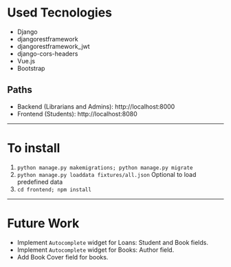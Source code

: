 # Used Tecnologies

* Django
* djangorestframework
* djangorestframework_jwt
* django-cors-headers
* Vue.js
* Bootstrap

## Paths
* Backend (Librarians and Admins): http://localhost:8000
* Frontend (Students): http://localhost:8080


---


# To install

1. `python manage.py makemigrations; python manage.py migrate`
2. `python manage.py loaddata fixtures/all.json` Optional to load predefined data
3. `cd frontend; npm install`


---


# Future Work

* Implement `Autocomplete` widget for Loans: Student and Book fields.
* Implement `Autocomplete` widget for Books: Author field.
* Add Book Cover field for books.